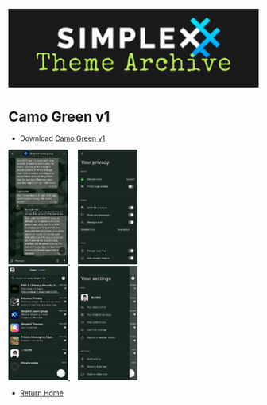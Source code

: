 ![SxC Theme Archive Banner](../resources/SxC_themeBanner06.jpg)

# Camo Green v1

* Download [Camo Green v1](../themes/SxC_camoGreen.theme)

<a href="../screenshots/SxC_camoGreen01.jpg" target="_blank">
	<img src="../screenshots/SxC_camoGreen01.jpg" width="120">
</a>&nbsp;&nbsp;&nbsp;
<a href="../screenshots/SxC_camoGreen02.jpg" target="_blank">
	<img src="../screenshots/SxC_camoGreen02.jpg" width="120">
</a>
<br>
<a href="../screenshots/SxC_camoGreen03.jpg" target="_blank">
	<img src="../screenshots/SxC_camoGreen03.jpg" width="120">
</a>&nbsp;&nbsp;&nbsp;
<a href="../screenshots/SxC_camoGreen04.jpg" target="_blank">
	<img src="../screenshots/SxC_camoGreen04.jpg" width="120">
</a>

* [Return Home](../)